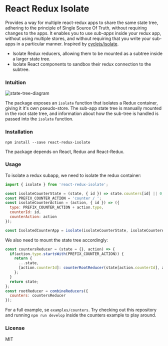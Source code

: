 # React Redux Isolate

Provides a way for multiple react-redux apps to share the same state tree, adhering to the principle of Single Source Of Truth,
without requiring changes to the apps. It enables you to use *sub-apps* inside your redux app, without using multiple stores, and without requiring that you write your sub-apps in a particular manner.
Inspired by [cyclejs/isolate](https://github.com/cyclejs/isolate).

* Isolate Redux reducers, allowing them to be mounted as a subtree inside a larger state tree.
* Isolate React components to sandbox their redux connection to the subtree.

### Intuition

![state-tree-diagram](https://cloud.githubusercontent.com/assets/1098408/15419337/7e8ef546-1e65-11e6-8ff6-2f7cb1b8e122.png)

The package exposes an `isolate` function that isolates a Redux container, giving it it's own pseudo-store. The sub-app state tree is manually mounted in the root state tree, and information about how the sub-tree is handled is passed into the `isolate` function.

### Installation

```
npm install --save react-redux-isolate
```

The package depends on React, Redux and React-Redux.

### Usage

To isolate a redux subapp, we need to isolate the redux container:

```js
import { isolate } from 'react-redux-isolate';

const isolateCounterState = (state, { id }) => state.counters[id] || 0;
const PREFIX_COUNTER_ACTION = 'counter / ';
const isolateCounterAction = (action, { id }) => ({
  type: PREFIX_COUNTER_ACTION + action.type,
  counterId: id,
  counterAction: action
});

const IsolatedCounterApp = isolate(isolateCounterState, isolateCounterAction)(CounterApp);
```

We also need to mount the state tree accordingly:

```js
const countersReducer = (state = {}, action) => {
  if(action.type.startsWith(PREFIX_COUNTER_ACTION)) {
    return {
      ...state,
      [action.counterId]: counterRootReducer(state[action.counterId], action.counterAction)
    };
  }
  return state;
};
const rootReducer = combineReducers({
  counters: countersReducer
});
```

For a full example, se `examples/counters`. Try checking out this repository and running `npm run develop` inside the counters example to play around.

### License

MIT
